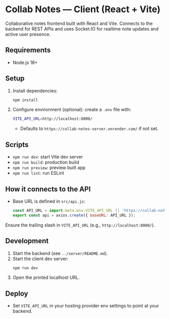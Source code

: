 # Collab Notes — Client (React + Vite)

Collaborative notes frontend built with React and Vite. Connects to the backend for REST APIs and uses Socket.IO for realtime note updates and active user presence.

## Requirements

- Node.js 18+

## Setup

1. Install dependencies:
   ```bash
   npm install
   ```
2. Configure environment (optional): create a `.env` file with:
   ```bash
   VITE_API_URL=http://localhost:8000/
   ```
   - Defaults to `https://collab-notes-server.onrender.com/` if not set.

## Scripts

- `npm run dev`: start Vite dev server
- `npm run build`: production build
- `npm run preview`: preview built app
- `npm run lint`: run ESLint

## How it connects to the API

- Base URL is defined in `src/api.js`:
  ```js
  const API_URL = import.meta.env.VITE_API_URL || 'https://collab-notes-server.onrender.com/';
  export const api = axios.create({ baseURL: API_URL });
  ```

Ensure the trailing slash in `VITE_API_URL` (e.g., `http://localhost:8000/`).

## Development

1. Start the backend (see `../server/README.md`).
2. Start the client dev server:
   ```bash
   npm run dev
   ```
3. Open the printed localhost URL.

## Deploy

- Set `VITE_API_URL` in your hosting provider env settings to point at your backend.
